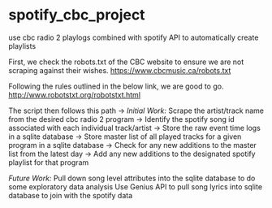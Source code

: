 # spotify_cbc_project
use cbc radio 2 playlogs combined with spotify API to automatically create playlists

First, we check the robots.txt of the CBC website to ensure we are not scraping against their wishes.
https://www.cbcmusic.ca/robots.txt

Following the rules outlined in the below link, we are good to go.
http://www.robotstxt.org/robotstxt.html

The script then follows this path ->
*Initial Work:*
Scrape the artist/track name from the desired cbc radio 2 program ->
Identify the spotify song id associated with each individual track/artist ->
Store the raw event time logs in a sqlite database ->
Store master list of all played tracks for a given program in a sqlite database ->
Check for any new additions to the master list from the latest day ->
Add any new additions to the designated spotify playlist for that program

*Future Work:*
Pull down song level attributes into the sqlite database to do some exploratory data analysis
Use Genius API to pull song lyrics into sqlite database to join with the spotify data
